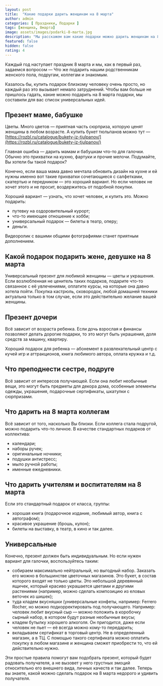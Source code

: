 ```yaml
---
layout: post
title:  "Какие подарки дарить женщинам на 8 марта"
author: admin
categories: [ Праздники, Подарки ]
tags: [женщина, 8марта]
image: assets/images/podarki-8-marta.jpg
description: "Мы расскажем вам какие подарки можно дарить женщинам на 8 марта."
featured: false
hidden: false
rating: 4
---
```


Каждый год наступает праздник 8 марта и мы, как в первый раз, задаемся вопросом — Что же подарить нашим родственникам женского пола, подругам, коллегам и знакомым.

Казалось бы, купить подарок близкому человеку очень просто, но каждый раз это вызывает немало затруднений. Чтобы вам больше не пришлось гадать, какие можно подарить на 8 марта подарки, мы составили для вас список универсальных идей.

## Презент маме, бабушке

Цветы. Много цветов — приятная часть сюрприза, которую ценят женщины в любом возрасте. А купить букет тюльпанов можно тут — [https://rozbl.ru/catalogue/bukety-iz-tjulpanov/](https://rozbl.ru/catalogue/bukety-iz-tjulpanov/)

Главная ошибка — дарить мамам и бабушкам что-то для галочки. Обычно это прихватки на кухню, фартуки и прочие мелочи. Подумайте, Вы хотели бы такой подарок?

Конечно, если ваша мама давно мечтала обновить дизайн на кухне и ей нужны именно вот такие прихватки сочетающиеся с салфетками, скатертью и передником — это хороший вариант. Но если человек не хочет этого и не просит, воздержитесь от подобной покупки.

Хороший вариант — узнать, что хочет человек, и купить это. Можно подарить:
* путевку на оздоровительный курорт;
* что-то имеющее отношение к хобби;
* универсальный подарок — билеты в театр, оперу;
* деньги.

Видеоролик с вашими общими фотографиями станет приятным дополнением.

## Какой подарок подарить жене, девушке на 8 марта
Универсальный презент для любимой женщины — цветы и украшения. Если возлюбленная не ценитель таких подарков, подарите что-то связанное с её увлечениями, оплатите курсы, на которые она давно хотела пойти. Покупка кастрюль, сковородок, любой домашней техники актуальна только в том случае, если это действительно желание вашей женщины.

## Презент дочери

Всё зависит от возраста ребенка. Если дочь взрослая и финансы позволяют делать дорогие подарки, то это могут быть украшения, доля средств за машину, квартиру.

Хороший подарок для ребенка — абонемент в развлекательный центр с кучей игр и аттракционов, книга любимого автора, оплата кружка и т.д.

## Что преподнести сестре, подруге

Всё зависит от интересов получающей. Если она любит необычные вещи, это могут быть предметы для декора дома, особенные элементы одежды, украшения, подарочные сертификаты, шкатулки с сюрпризами.

## Что дарить на 8 марта коллегам

Всё зависит от того, насколько Вы близки. Если коллега стала подругой, можно подарить что-то личное. В качестве стандартных подарков от коллектива:
* календари;
* наборы ручек;
* оригинальные ночники;
* подушки антистресс;
* мыло ручной работы;
* именные ежедневники.

## Что дарить учителям и воспитателям на 8 марта

Если это стандартный подарок от класса, группы:
* хорошая книга (подарочное издание, любимый автор, книга с автографом);
* красивое украшение (брошь, кулон);
* билеты на выставку, в театр, в кино и так далее.

## Универсальные

Конечно, презент должен быть индивидуальным. Но если нужен вариант для галочки, воспользуйтесь таким:
* собираем максимально нейтральный, но выгодный набор. Заказать его можно в большинстве цветочных магазинов. Это букет, в состав которого входят не только цветы. Это небольшой деревянный ящичек, который красиво украшается цветами и другими растениями (например, можно сделать композицию из еловых веточек из шишек);
* туда кладем вкусняшки (универсальные конфеты, например: Ferrero Rocher, но можно подкорректировать под получающего. Например: человек любит вкусный сыр — можно положить в коробочку сырный набор, в котором будут разные необычные вкусы;
* кладем бутылку хорошего алкоголя. Он пригодится, даже если человек не пьет — её всегда можно кому-то передарить;
* вкладываем сертификат в торговый центр. Не в определенный магазин, а в ТЦ. С помощью такого сертификата можно оплатить покупку в любом магазине и женщина сможет приобрести то, что ей действительно нужно.

Эти простые правила помогут вам подобрать презент, который будет радовать получателя, а не вызовет у него грустных эмоций относительно его внешнего вида, личных качеств и так далее. Теперь вы знаете, какой можно сделать подарок на 8 марта недорого и удивить получателя.


